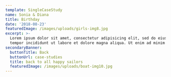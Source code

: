 ```yaml
---
template: SingleCaseStudy
name: Sonia & Diana
title: Birthday
date: '2018-08-23'
featuredImage: /images/uploads/girls-img8.jpg
excerpt: >-
  Lorem ipsum dolor sit amet, consectetur adipisicing elit, sed do eiusmod
  tempor incididunt ut labore et dolore magna aliqua. Ut enim ad minim veniam
secondaryBanner:
  buttonTitle: Back
  buttonUrl: case-studies
  title: back to all happy sailors
  featuredImage: /images/uploads/boat-img10.jpg
---
```

